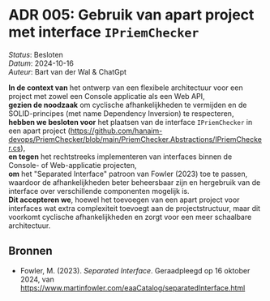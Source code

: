 # ADR 005: Gebruik van apart project met interface `IPriemChecker`

*Status*: Besloten  
*Datum*: 2024-10-16  
*Auteur*: Bart van der Wal & ChatGpt

**In de context van** het ontwerp van een flexibele architectuur voor een project met zowel een Console applicatie als een Web API,  
**gezien de noodzaak** om cyclische afhankelijkheden te vermijden en de SOLID-principes (met name Dependency Inversion) te respecteren,  
**hebben we besloten voor** het plaatsen van de interface `IPriemChecker` in een apart project (https://github.com/hanaim-devops/PriemChecker/blob/main/PriemChecker.Abstractions/IPriemChecker.cs),  
**en tegen** het rechtstreeks implementeren van interfaces binnen de Console- of Web-applicatie projecten,  
**om** het "Separated Interface" patroon van Fowler (2023) toe te passen, waardoor de afhankelijkheden beter beheersbaar zijn en hergebruik van de interface over verschillende componenten mogelijk is.  
**Dit accepteren we**, hoewel het toevoegen van een apart project voor interfaces wat extra complexiteit toevoegt aan de projectstructuur, maar dit voorkomt cyclische afhankelijkheden en zorgt voor een meer schaalbare architectuur.

## Bronnen

- Fowler, M. (2023). *Separated Interface*. Geraadpleegd op 16 oktober 2024, van <https://www.martinfowler.com/eaaCatalog/separatedInterface.html>
